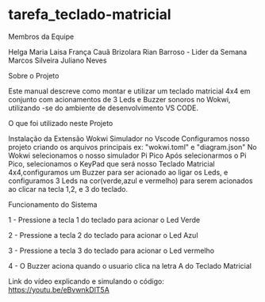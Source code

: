 # tarefa_teclado-matricial

Membros da Equipe

Helga Maria
Laisa França
Cauã Brizolara
Rian Barroso - Lider da Semana
Marcos Silveira
Juliano Neves


Sobre o Projeto

Este manual descreve como montar e utilizar um teclado matricial 4x4 em conjunto com acionamentos de 3 Leds e Buzzer sonoros no Wokwi, utilizando -se do ambiente de desenvolvimento VS CODE.



O que foi utilizado neste Projeto

 Instalação da Extensão Wokwi Simulador no Vscode
 Configuramos nosso projeto criando os arquivos principais ex: "wokwi.toml" e "diagram.json"
 No Wokwi selecionamos o nosso simulador Pi Pico
 Após selecionarmos o Pi Pico, selecionamos o KeyPad que será nosso Teclado Matricial 4x4,configuramos um Buzzer para ser acionado ao ligar os Leds, e configuramos 3 Leds na cor(verde,azul e vermelho) para serem acionados ao clicar na tecla 1,2, e 3 do teclado.

Funcionamento do Sistema

1 - Pressione a tecla 1 do teclado para acionar o Led Verde

2 - Pressione a tecla 2 do teclado para acionar o Led Azul

3 - Pressione a tecla 3 do teclado para acionar o Led vermelho

4 - O Buzzer aciona quando o usuario clica na letra A do Teclado Matricial

Link do vídeo explicando e simulando o código: https://youtu.be/eBvwnkDlT5A
